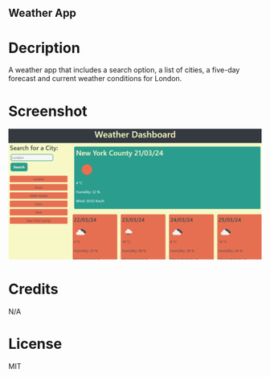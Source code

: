 ## Weather App

# Decription

A weather app that includes a search option, a list of cities, a five-day forecast and current weather conditions for London.

# Screenshot

![Weather App screenshots](image.png)

# Credits

N/A

# License

MIT
